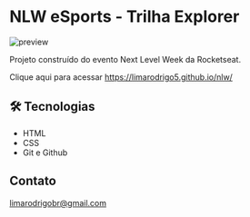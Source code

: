 # NLW eSports - Trilha Explorer

![preview](https://user-images.githubusercontent.com/49044384/190929178-b149a08f-3d9f-4bed-b9e9-02150b9c898f.png)

Projeto construído do evento Next Level Week da Rocketseat.

Clique aqui para acessar
https://limarodrigo5.github.io/nlw/



##  🛠 Tecnologias

- HTML
- CSS
- Git e Github

## Contato

limarodrigobr@gmail.com

